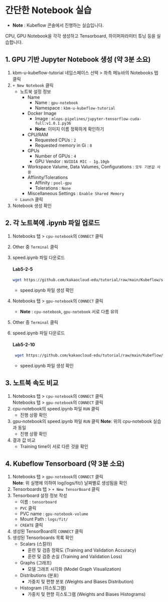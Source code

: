 # 간단한 Notebook 실습
   - **Note** : Kubeflow 콘솔에서 진행하는 실습입니다.

CPU, GPU Notebook을 각각 생성하고 Tensorboard, 하이퍼파라미터 튜닝 등을 실습합니다.

## 1. GPU 기반 Jupyter Notebook 생성 (약 3분 소요)
1. kbm-u-kubeflow-tutorial 네임스페이스 선택 > 좌측 메뉴바의 Notebooks 탭 클릭
2. `+ New Notebook` 클릭
   - 노트북 설정 정보
      - Name
         - Name : `gpu-notebook`
         - Namespace : `kbm-u-kubeflow-tutorial`
      - Docker Image
         -  Image : `mlops-pipelines/jupyter-tensorflow-cuda-full:v1.0.1.py36`
         -  **Note**: 이미지 이름 정확하게 확인하기
      - CPU/RAM
         - Requested CPUs : `2`
         - Requested memory in Gi : `8`
      - GPUs
         - Number of GPUs : `4` 
         - GPU Vendor : `NVIDIA MIC - 1g.10gb`  
      - Workspace Valume, Data Valumes, Configurations : `모두 기본값 사용`
      - Affiinity/Tolerations
         - Affinity : `pool-gpu`
         - Tolerations : `None`
      - Miscellaneous Settings : `Enable Shared Memory`
   - `Launch` 클릭
3. Notebook 생성 확인

## 2. 각 노트북에 .ipynb 파일 업로드
1. Notebooks 탭 > `cpu-notebook`의 `CONNECT` 클릭
2. Other 중 `Terminal` 클릭
3. speed.ipynb 파일 다운로드
   #### **Lab5-2-5**
   ```bash
   wget https://github.com/kakaocloud-edu/tutorial/raw/main/Kubeflow/src/ipynb/speed.ipynb
   ```
   - speed.ipynb 파일 생성 확인

4. Notebooks 탭 > `gpu-notebook`의 `CONNECT` 클릭
   - **Note** : `cpu-notebook`, `gpu-notebook` 서로 다름 유의
5. Other 중 `Terminal` 클릭
6. speed.ipynb 파일 다운로드
    #### **Lab5-2-10**
   ```bash
    wget https://github.com/kakaocloud-edu/tutorial/raw/main/Kubeflow/src/ipynb/speed.ipynb
   ```
   - speed.ipynb 파일 생성 확인

## 3. 노트북 속도 비교
1. Notebooks 탭 > `cpu-notebook`의 `CONNECT` 클릭\
   Notebooks 탭 > `gpu-notebook`의 `CONNECT` 클릭
2. cpu-notebook의 speed.ipynb 파일 `RUN` 클릭
   - 진행 상황 확인
3. gpu-notebook의 speed.ipynb 파일 `RUN` 클릭
   **Note**: 위의 cpu-notebook 실습과 동일
   - 진행 상황 확인
4. 결과 값 비교
   - Training time이 서로 다른 것을 확인
## 4. Kubeflow Tensorboard (약 3분 소요)
1. Notebooks 탭 > `gpu-notebook`의 `CONNECT` 클릭\
   **Note**: 위 실행에 의하여 log(logs/fit/) 날짜별로 생성됨을 확인
2. Tensorboards 탭 > `+ New TensorBoard` 클릭
3. Tensorboard 설정 정보 작성
   - 이름 : `tensorboard`
   - `PVC` 클릭
   - PVC name : `gpu-notebook-volume`
   - Mount Path : `logs/fit/`
   - `CREATE` 클릭
4. 생성된 TensorBoard의 `CONNECT` 클릭
5. 생성된 Tensorboards 목록 확인
   - Scalars (스칼라)
      - 훈련 및 검증 정확도 (Training and Validation Accuracy)
      - 훈련 및 검증 손실 (Training and Validation Loss)
   - Graphs (그래프)
      - 모델 그래프 시각화 (Model Graph Visualization)
   - Distributions (분포)
      - 가중치 및 편향 분포 (Weights and Biases Distribution)
   - Histogram (히스토그램)
      - 가중치 및 편향 히스토그램 (Weights and Biases Histograms)

